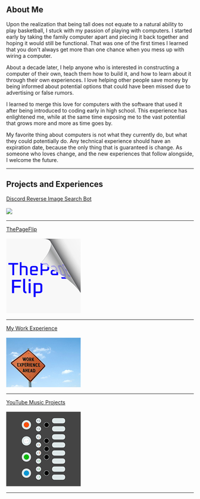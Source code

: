 ## About Me

Upon the realization that being tall does not equate to a natural ability to play basketball, I stuck with my passion of playing with computers. I started early by taking the family computer apart and piecing it back together and hoping it would still be functional. That was one of the first times I learned that you don't always get more than one chance when you mess up with wiring a computer. 

About a decade later, I help anyone who is interested in constructing a computer of their own, teach them how to build it, and how to learn about it through their own experiences. I love helping other people save money by being informed about potential options that could have been missed due to advertising or false rumors. 

I learned to merge this love for computers with the software that used it after being introduced to coding early in high school. This experience has enlightened me, while at the same time exposing me to the vast potential that grows more and more as time goes by. 

My favorite thing about computers is not what they currently do, but what they could potentially do. Any technical experience should have an expiration date, because the only thing that is guaranteed is change. As someone who loves change, and the new experiences that follow alongside, I welcome the future. 

---

## Projects and Experiences

[Discord Reverse Image Search Bot](/discord_search_bot)
<br><br>
<img src="https://discordapp.com/assets/20d185289ca0178b8dd30d7605f6dc72.svg" href="/discord_search_bot"/>

---
[ThePageFlip](/thepageflip)
<br><br>
<img src="images/thepageflip_smaller.jpg?raw=true" href="/thepageflip"/>

---
[My Work Experience](/work_experience)
<br><br>
<img src="images/work_ahead_smaller.jpg?raw=true" href="/work_experience"/>

---

[YouTube Music Projects](/youtube_channel)
<br><br>
<img src="images/op1-simplified_smallerr.jpg" href="/youtube_channel"/>

---